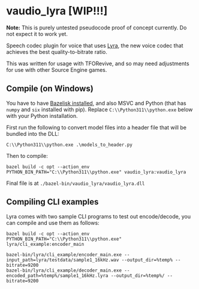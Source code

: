 # vaudio_lyra [WIP!!!]

**Note:** This is purely untested pseudocode proof of concept currently. Do not expect it to work yet.

Speech codec plugin for voice that uses [Lyra](https://github.com/google/lyra), the new voice codec that achieves the best quality-to-bitrate ratio.

This was written for usage with TFORevive, and so may need adjustments for use with other Source Engine games.

## Compile (on Windows)

You have to have [Bazelisk installed](https://bazel.build/install/bazelisk), and also MSVC and Python (that has `numpy` and `six` installed with pip). Replace `C:\\Python311\\python.exe` below with your Python installation.

First run the following to convert model files into a header file that will be bundled into the DLL:
```
C:\\Python311\\python.exe .\models_to_header.py
```

Then to compile:

```
bazel build -c opt --action_env PYTHON_BIN_PATH="C:\\Python311\\python.exe" vaudio_lyra:vaudio_lyra
```

Final file is at `./bazel-bin/vaudio_lyra/vaudio_lyra.dll`

## Compiling CLI examples

Lyra comes with two sample CLI programs to test out encode/decode, you can compile and use them as follows:
```
bazel build -c opt --action_env PYTHON_BIN_PATH="C:\\Python311\\python.exe" lyra/cli_example:encoder_main

bazel-bin/lyra/cli_example/encoder_main.exe --input_path=lyra/testdata/sample1_16kHz.wav --output_dir=%temp% --bitrate=9200
bazel-bin/lyra/cli_example/decoder_main.exe --encoded_path=%temp%/sample1_16kHz.lyra --output_dir=%temp%/ --bitrate=9200
```
